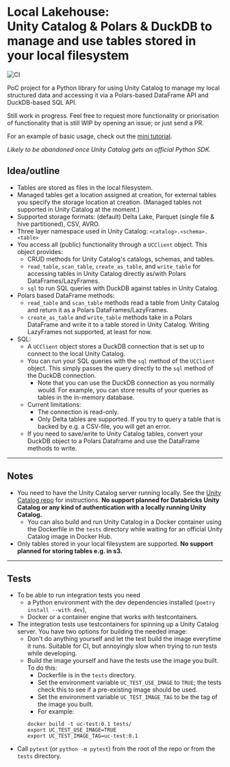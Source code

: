 # Local Lakehouse: <br> Unity Catalog & Polars & DuckDB to manage and use tables stored in your local filesystem

![CI](https://github.com/VillePuuska/Local-Lakehouse/actions/workflows/CI.yaml/badge.svg)

PoC project for a Python library for using Unity Catalog to manage my local structured data and accessing it via a Polars-based DataFrame API and DuckDB-based SQL API.

Still work in progress. Feel free to request more functionality or priorisation of functionality that is still WIP by opening an issue; or just send a PR.

For an example of basic usage, check out the [mini tutorial](./mini_tutorial.py).

*Likely to be abandoned once Unity Catalog gets an official Python SDK.*

## Idea/outline
- Tables are stored as files in the local filesystem.
- Managed tables get a location assigned at creation, for external tables you specify the storage location at creation. (Managed tables not supported in Unity Catalog at the moment.)
- Supported storage formats: (default) Delta Lake, Parquet (single file & hive partitioned), CSV, AVRO.
- Three layer namespace used in Unity Catalog: `<catalog>.<schema>.<table>`
- You access all (public) functionality through a `UCClient` object. This object provides:
    - CRUD methods for Unity Catalog's catalogs, schemas, and tables.
    - `read_table`, `scan_table`, `create_as_table`, and `write_table` for accessing tables in Unity Catalog directly as/with Polars DataFrames/LazyFrames.
    - `sql` to run SQL queries with DuckDB against tables in Unity Catalog.
- Polars based DataFrame methods:
    - `read_table` and `scan_table` methods read a table from Unity Catalog and return it as a Polars DataFrames/LazyFrames.
    - `create_as_table` and `write_table` methods take in a Polars DataFrame and write it to a table stored in Unity Catalog. Writing LazyFrames not supported, at least for now.
- SQL:
    - A `UCClient` object stores a DuckDB connection that is set up to connect to the local Unity Catalog.
    - You can run your SQL queries with the `sql` method of the `UCClient` object. This simply passes the query directly to the `sql` method of the DuckDB connection.
        - Note that you can use the DuckDB connection as you normally would. For example, you can store results of your queries as tables in the in-memory database.
    - Current limitations:
        - The connection is read-only.
        - Only Delta tables are supported. If you try to query a table that is backed by e.g. a CSV-file, you will get an error.
    - If you need to save/write to Unity Catalog tables, convert your DuckDB object to a Polars Dataframe and use the DataFrame methods to write.

---

## Notes
- You need to have the Unity Catalog server running locally. See the [Unity Catalog repo](https://github.com/unitycatalog/unitycatalog) for instructions. **No support planned for Databricks Unity Catalog or any kind of authentication with a locally running Unity Catalog.**
    - You can also build and run Unity Catalog in a Docker container using the Dockerfile in the `tests` directory while waiting for an official Unity Catalog image in Docker Hub.
- Only tables stored in your local filesystem are supported. **No support planned for storing tables e.g. in s3.**

---

## Tests
- To be able to run integration tests you need
    - a Python environment with the dev dependencies installed (`poetry install --with dev`),
    - Docker or a container engine that works with testcontainers.
- The integration tests use testcontainers for spinning up a Unity Catalog server. You have two options for building the needed image:
    - Don't do anything yourself and let the test build the image everytime it runs. Suitable for CI, but annoyingly slow when trying to run tests while developing.
    - Build the image yourself and have the tests use the image you built. To do this:
        - Dockerfile is in the `tests` directory.
        - Set the environment variable `UC_TEST_USE_IMAGE` to `TRUE`; the tests check this to see if a pre-existing image should be used.
        - Set the environment variable `UC_TEST_IMAGE_TAG` to be the tag of the image you built.
        - For example:
        ```
        docker build -t uc-test:0.1 tests/
        export UC_TEST_USE_IMAGE=TRUE
        export UC_TEST_IMAGE_TAG=uc-test:0.1
        ```
- Call `pytest` (or `python -m pytest`) from the root of the repo or from the `tests` directory.
